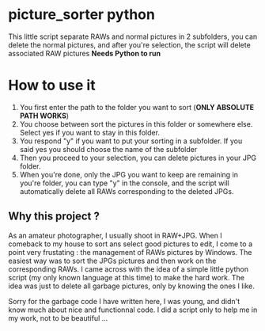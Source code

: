 # picture_sorter python
This little script separate RAWs and normal pictures in 2 subfolders, you can delete the normal pictures, and after you're selection, the script will delete associated RAW pictures
**Needs Python to run**


# How to use it

1. You first enter the path to the folder you want to sort (**ONLY ABSOLUTE PATH WORKS**)
2. You choose between sort the pictures in this folder or somewhere else. Select yes if you want to stay in this folder.
3. You respond "y" if you want to put your sorting in a subfolder. If you said yes you should choose the name of the subfolder
4. Then you proceed to your selection, you can delete pictures in your JPG folder. 
5. When you're done, only the JPG you want to keep are remaining in you're folder, you can type "y" in the console, and the script will automatically delete all RAWs corresponding to the deleted JPGs. 

## Why this project ?

As an amateur photographer, I usually shoot in RAW+JPG. When I comeback to my house to sort ans select good pictures to edit, I come to a point very frustating : the management of RAWs pictures by Windows. The easiest way was to sort the JPGs pictures and then work on the corresponding RAWs. I came across with the idea of a simple little python script (my only known language at this time) to make the hard work. The idea was just to delete all garbage pictures, only by knowing the ones I like.

Sorry for the garbage code I have written here, I was young, and didn't know much about nice and functionnal code. I did a script only to help me in my work, not to be beautiful ...
